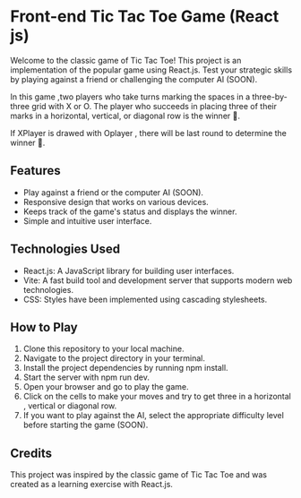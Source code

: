 # Front-end Tic Tac Toe Game (React js)

Welcome to the classic game of Tic Tac Toe! This project is an implementation of the popular game using React.js. Test your strategic skills by playing against a friend or challenging the computer AI (SOON).

In this game ,two players who take turns marking the spaces in a three-by-three grid with X or O. The player who succeeds in placing three of their marks in a horizontal, vertical, or diagonal row is the winner 🥳.

If XPlayer is drawed with Oplayer , there will be last round to determine the winner 🥳.

## Features

- Play against a friend or the computer AI (SOON).
- Responsive design that works on various devices.
- Keeps track of the game's status and displays the winner.
- Simple and intuitive user interface.

## Technologies Used

- React.js: A JavaScript library for building user interfaces.
- Vite: A fast build tool and development server that supports modern web technologies.
- CSS: Styles have been implemented using cascading stylesheets.

## How to Play

1. Clone this repository to your local machine.
2. Navigate to the project directory in your terminal.
3. Install the project dependencies by running npm install.
4. Start the server with npm run dev.
5. Open your browser and go to play the game.
6. Click on the cells to make your moves and try to get three in a horizontal , vertical or diagonal row.
7. If you want to play against the AI, select the appropriate difficulty level before starting the game (SOON).

## Credits

This project was inspired by the classic game of Tic Tac Toe and was created as a learning exercise with React.js.
